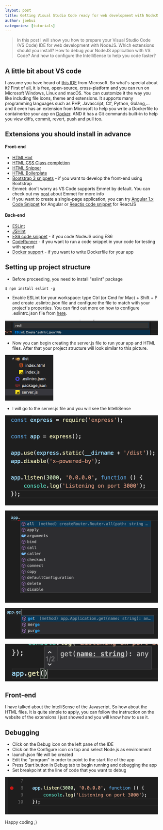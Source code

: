 ```yaml
---
layout: post
title: Getting Visual Studio Code ready for web development with NodeJS
author: joebui
categories: [tutorials]
---
```


> In this post I will show you how to prepare your Visual Studio Code (VS Code) IDE for web development with NodeJS. Which extensions should you install? How to debug your
> NodeJS application with VS Code? And how to configure the IntelliSense to help you code faster?

## A little bit about VS code

I assume you have heard of [this IDE](https://code.visualstudio.com/) from Microsoft. So what's special about it? First of all, it is free, open-source, cross-platform and you can run on Microsoft Windows, Linux and macOS. You can customize it the way you like including file icons, theme and extensions. It supports many programming languages such as PHP, Javascript, C#, Python, Golang,... and it even has an extension from Microsoft to help you write a Dockerfile to containerize your app on [Docker](https://www.docker.com/). AND it has a Git commands built-in to help you view diffs, commit, revert, push and pull too.

## Extensions you should install in advance

#### Front-end

-   [HTMLHint](https://marketplace.visualstudio.com/items?itemName=mkaufman.HTMLHint)
-   [HTML CSS Class completion](https://marketplace.visualstudio.com/items?itemName=Zignd.html-css-class-completion)
-   [HTML Snipper](https://marketplace.visualstudio.com/items?itemName=abusaidm.html-snippets)
-   [HTML Boilerplate](https://marketplace.visualstudio.com/items?itemName=sidthesloth.html5-boilerplate)
-   [Bootstrap 3 snippets](https://marketplace.visualstudio.com/items?itemName=wcwhitehead.bootstrap-3-snippets) - if you want to develop the front-end using Bootstrap
-   Emmet: don't worry as VS Code supports Emmet by default. You can check out my [post](https://joebui.github.io/news/2015/07/22/emmet.html) about Emmet for more info
-   If you want to create a single-page application, you can try [Angular 1.x Code Snippet](https://marketplace.visualstudio.com/items?itemName=alexandersage.angular1-code-snippets) for Angular or [Reactjs code snippet](https://marketplace.visualstudio.com/items?itemName=xabikos.ReactSnippets) for ReactJS

#### Back-end

-   [ESLint](https://marketplace.visualstudio.com/items?itemName=dbaeumer.vscode-eslint)
-   [JSHint](https://marketplace.visualstudio.com/items?itemName=dbaeumer.jshint)
-   [ES6 code snippet](https://marketplace.visualstudio.com/items?itemName=xabikos.JavaScriptSnippets) - if you code NodeJS using ES6
-   [CodeRunner](https://marketplace.visualstudio.com/items?itemName=formulahendry.code-runner) - if you want to run a code snippet in your code for testing with speed
-   [Docker support](https://marketplace.visualstudio.com/items?itemName=PeterJausovec.vscode-docker) - if you want to write Dockerfile for your app

## Setting up project structure

-   Before proceeding, you need to install "eslint" package

```
$ npm install eslint -g
```

-   Enable ESLint for your workspace: type Ctrl (or Cmd for Mac) + Shift + P and create .eslintrc.json file and configure the file to match with your project's properties. 
You can find out more on how to configure .eslintrc.json file from [here](http://eslint.org/).

![eslintrc](/img/2016-11-19-web-with-vscode/img1.png)

-   Now you can begin creating the server.js file to run your app and HTML files. After that your project structure will look similar to this picture.

![structure](/img/2016-11-19-web-with-vscode/img4.png)

-   I will go to the server.js file and you will see the IntelliSense

![vscode](/img/2016-11-19-web-with-vscode/img5.png)

![vscode](/img/2016-11-19-web-with-vscode/img6.png)

![vscode](/img/2016-11-19-web-with-vscode/img7.png)

![vscode](/img/2016-11-19-web-with-vscode/img8.png)

## Front-end

I have talked about the IntelliSense of the Javascript. So how about the HTML files. It is quite simple to apply, you can follow the instruction on the website of the extensions I just showed and you will know how to use it.

## Debugging

-   Click on the Debug icon on the left pane of the IDE
-   Click on the Configure icon on top and select Node.js as environment
-   launch.json file will be created
-   Edit the "program" in order to point to the start file of the app
-   Press Start button in Debug tab to begin running and debugging the app
-   Set breakpoint at the line of code that you want to debug

![debug](/img/2016-11-19-web-with-vscode/img9.png)

Happy coding ;)
